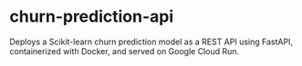 # churn-prediction-api
Deploys a Scikit-learn churn prediction model as a REST API using FastAPI, containerized with Docker, and served on Google Cloud Run.
